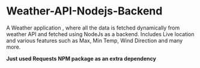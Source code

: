 # Weather-API-Nodejs-Backend
A Weather application , where all the data is fetched dynamically from weather API and fetched using NodeJs as a backend. Includes Live location and various features such as Max, Min Temp, Wind Direction and many more.

**Just used Requests NPM package as an extra dependency**
